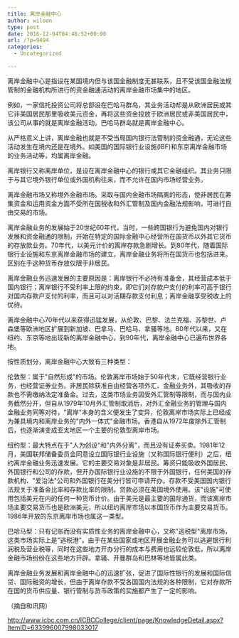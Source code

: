 ```yaml
---
title: 离岸金融中心
author: wiloon
type: post
date: 2016-12-04T04:48:52+00:00
url: /?p=9494
categories:
  - Uncategorized

---
```

离岸金融中心是指设在某国境内但与该国金融制度无甚联系，且不受该国金融法规管制的金融机构所进行的资金融通活动的离岸金融市场集中的地区。

例如，一家信托投资公司将总部设在巴哈马群岛，其业务活动却是从欧洲居民或其它非美国居民那里吸收美元资金，再将这些资金投放于欧洲居民或非美国居民中，该公司从事的就是离岸金融活动。巴哈马群岛就是离岸金融中心。

从严格意义上讲，离岸金融也就是不受当局国内银行法管制的资金融通，无论这些活动发生在境内还是在境外。如美国的国际银行业设施(IBF)和东京离岸金融市场的业务活动等，均属离岸金融。

离岸银行又称离岸单位，是设在离岸金融中心的银行或其它金融组织。其业务只限于与其它境外银行单位或外国机构往来，而不允许在国内市场经营业务。

离岸金融市场又称境外金融市场。采取与国内金融市场隔离的形态，使非居民在筹集资金和运用资金方面不受所在国税收和外汇管制及国内金融法规影响，可进行自由交易的市场。

离岸金融业务的发展始于20世纪60年代，当时，一些跨国银行为避免国内对银行发展和资金融通的限制，开始在特定的国际金融中心经营所在国货币以外其它货币的存放款业务。70年代，以美元计价的离岸存款急剧增长。到80年代，随着国际银行业设施和东京离岸金融市场的建立，离岸金融业务将所在国货币也包括进来。区别在于这种货币存放仅限于非居民。

离岸金融业务迅速发展的主要原因是：离岸银行不必持有准备金，其经营成本低于国内银行；离岸银行不受利率上限的约束，即它们对存款户支付的利率可高于银行对国内存款户支付的利率，而且可以对活期存款支付利息；离岸金融享受税收上的优待。

离岸金融中心70年代以来获得迅猛发展，从伦敦、巴黎、法兰克福、苏黎世、卢森堡等欧洲地区扩展到新加坡、巴拿马、巴哈马、拿骚等地。80年代以来，又在纽约、东京等地出现新的离岸金融中心，到90年代，离岸金融中心已遍布世界各地。

按性质划分，离岸金融中心大致有三种类型：

伦敦型：属于"自然形成"的市场。伦敦离岸市场始于50年代末，它既经营银行业务，也经营证券业务。非居民除获准自由经营各项外汇、金融业务外，其吸收的存款也不需缴纳法定准备金。过去，这类市场业务因受外汇管制等限制，而与国内业务截然分开，但自从1979年10月外汇管制取消后，对外汇金融业务的管理与国内金融业务同等对待，"离岸"本身的含义便发生了变异，伦敦离岸市场实际上已经成为兼具境内和离岸业务的"内外一体式"金融市场。香港自从1972年废除外汇管制后，也逐渐演变成亚太地区一个主要的伦敦型离岸市场。

纽约型：最大特点在于"人为创设"和"内外分离"，而且没有证券买卖。1981年12月，美国联邦储备委员会同意设立国际银行业设施（又称国际银行便利）之后，纽约离岸金融业务迅速发展。它的主要交易对象是非居民。筹资只能吸收外国居民、外国银行和公司的存款，但开办国际银行业设施的不限于外国银行，任何美国的存款机构、"爱治法"公司和外国银行在美分行皆可申请开办。存款不受美国国内银行法规关于准备金比率和存款比率的限制。贷款必须在美国境外使用。该"设施"可使用包括美元在内的任何一种货币计价。由于美元是最主要的国际通货，而该离岸市场主要交易货币也是欧洲美元，所以纽约离岸市场以本国货币作为主要交易货币。1986年开放的东京离岸市场也属这一类型。

巴哈马型：只有记账而没有实质性业务的离岸金融中心，又称"逃税型"离岸市场，这类市场实际上是"逃税港"。由于在某些国家或地区开展金融业务可以逃避银行利润税及营业税等，同时在这些地方开办分行的成本与费用也远较伦敦低，所以离岸金融市场纷纷在这些地方开辟。拿骚、开曼群岛和巴林等地皆属此类。

离岸金融业务发展和离岸金融中心的迅速扩张，促进了国际性银行的发展和国际信贷、国际融资的增长，但由于离岸存款不受各国国内法规的各种限制，它对存款所在国的货币供应量、银行管制与货币政策的实施都产生了一定的影响。

（摘自和讯网）

http://www.icbc.com.cn/ICBCCollege/client/page/KnowledgeDetail.aspx?ItemID=633996007998033017

